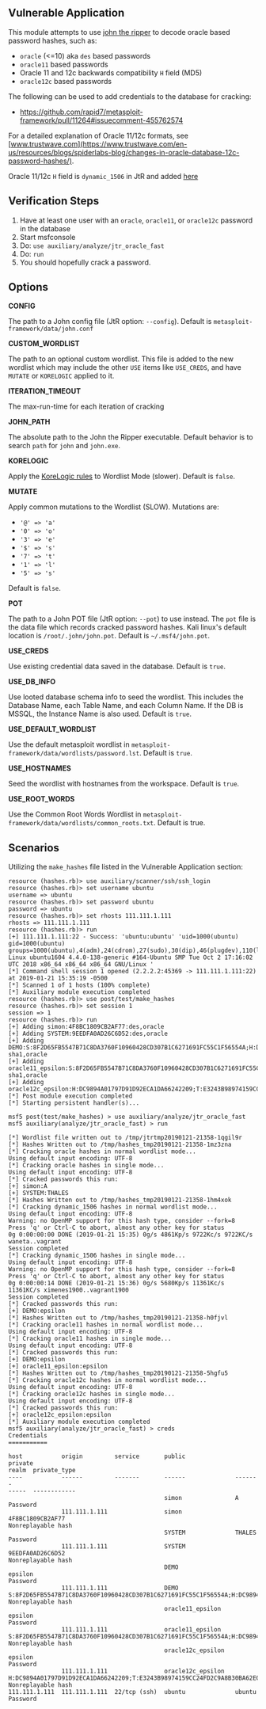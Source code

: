 ## Vulnerable Application

  This module attempts to use [john the ripper](https://www.openwall.com/john/) to decode oracle
  based password hashes, such as:

  * `oracle` (<=10) aka `des` based passwords
  * `oracle11` based passwords
  * Oracle 11 and 12c backwards compatibility `H` field (MD5)
  * `oracle12c` based passwords

  The following can be used to add credentials to the database for cracking:

  * https://github.com/rapid7/metasploit-framework/pull/11264#issuecomment-455762574

  For a detailed explanation of Oracle 11/12c formats, see
  [www.trustwave.com](https://www.trustwave.com/en-us/resources/blogs/spiderlabs-blog/changes-in-oracle-database-12c-password-hashes/).

  Oracle 11/12c `H` field is `dynamic_1506` in JtR and added
  [here](https://github.com/magnumripper/JohnTheRipper/commit/53973c5e6eb026ea232ba643f9aa20a1ffee0ffb)

## Verification Steps

  1. Have at least one user with an `oracle`, `oracle11`, or `oracle12c` password in the database
  2. Start msfconsole
  3. Do: ```use auxiliary/analyze/jtr_oracle_fast```
  4. Do: ```run```
  5. You should hopefully crack a password.

## Options


   **CONFIG**

   The path to a John config file (JtR option: `--config`).  Default is `metasploit-framework/data/john.conf`

   **CUSTOM_WORDLIST**

   The path to an optional custom wordlist.  This file is added to the new wordlist which may include the other
   `USE` items like `USE_CREDS`, and have `MUTATE` or `KORELOGIC` applied to it.

   **ITERATION_TIMEOUT**

   The max-run-time for each iteration of cracking

   **JOHN_PATH**

   The absolute path to the John the Ripper executable.  Default behavior is to search `path` for
   `john` and `john.exe`.

   **KORELOGIC**

   Apply the [KoreLogic rules](http://contest-2010.korelogic.com/rules.html) to Wordlist Mode (slower).
   Default is `false`.

   **MUTATE**

   Apply common mutations to the Wordlist (SLOW).  Mutations are:

   * `'@' => 'a'`
   * `'0' => 'o'`
   * `'3' => 'e'`
   * `'$' => 's'`
   * `'7' => 't'`
   * `'1' => 'l'`
   * `'5' => 's'`

   Default is `false`.

   **POT**

   The path to a John POT file (JtR option: `--pot`) to use instead.  The `pot` file is the data file which
   records cracked password hashes.  Kali linux's default location is `/root/.john/john.pot`.
   Default is `~/.msf4/john.pot`.

   **USE_CREDS**

   Use existing credential data saved in the database.  Default is `true`.

   **USE_DB_INFO**

   Use looted database schema info to seed the wordlist.  This includes the Database Name, each Table Name,
   and each Column Name.  If the DB is MSSQL, the Instance Name is also used.  Default is `true`.

   **USE_DEFAULT_WORDLIST**

   Use the default metasploit wordlist in `metasploit-framework/data/wordlists/password.lst`.  Default is
   `true`.

   **USE_HOSTNAMES**

   Seed the wordlist with hostnames from the workspace.  Default is `true`.

   **USE_ROOT_WORDS**

   Use the Common Root Words Wordlist in `metasploit-framework/data/wordlists/common_roots.txt`.  Default
   is true.

## Scenarios

Utilizing the `make_hashes` file listed in the Vulnerable Application section:

```
resource (hashes.rb)> use auxiliary/scanner/ssh/ssh_login
resource (hashes.rb)> set username ubuntu
username => ubuntu
resource (hashes.rb)> set password ubuntu
password => ubuntu
resource (hashes.rb)> set rhosts 111.111.1.111
rhosts => 111.111.1.111
resource (hashes.rb)> run
[+] 111.111.1.111:22 - Success: 'ubuntu:ubuntu' 'uid=1000(ubuntu) gid=1000(ubuntu) groups=1000(ubuntu),4(adm),24(cdrom),27(sudo),30(dip),46(plugdev),110(lxd),115(lpadmin),116(sambashare) Linux ubuntu1604 4.4.0-138-generic #164-Ubuntu SMP Tue Oct 2 17:16:02 UTC 2018 x86_64 x86_64 x86_64 GNU/Linux '
[*] Command shell session 1 opened (2.2.2.2:45369 -> 111.111.1.111:22) at 2019-01-21 15:35:19 -0500
[*] Scanned 1 of 1 hosts (100% complete)
[*] Auxiliary module execution completed
resource (hashes.rb)> use post/test/make_hashes
resource (hashes.rb)> set session 1
session => 1
resource (hashes.rb)> run
[+] Adding simon:4F8BC1809CB2AF77:des,oracle
[+] Adding SYSTEM:9EEDFA0AD26C6D52:des,oracle
[+] Adding DEMO:S:8F2D65FB5547B71C8DA3760F10960428CD307B1C6271691FC55C1F56554A;H:DC9894A01797D91D92ECA1DA66242209;T:23D1F8CAC9001F69630ED2DD8DF67DD3BE5C470B5EA97B622F757FE102D8BF14BEDC94A3CC046D10858D885DB656DC0CBF899A79CD8C76B788744844CADE54EEEB4FDEC478FB7C7CBFBBAC57BA3EF22C:raw-sha1,oracle
[+] Adding oracle11_epsilon:S:8F2D65FB5547B71C8DA3760F10960428CD307B1C6271691FC55C1F56554A;H:DC9894A01797D91D92ECA1DA66242209;T:23D1F8CAC9001F69630ED2DD8DF67DD3BE5C470B5EA97B622F757FE102D8BF14BEDC94A3CC046D10858D885DB656DC0CBF899A79CD8C76B788744844CADE54EEEB4FDEC478FB7C7CBFBBAC57BA3EF22C:raw-sha1,oracle
[+] Adding oracle12c_epsilon:H:DC9894A01797D91D92ECA1DA66242209;T:E3243B98974159CC24FD2C9A8B30BA62E0E83B6CA2FC7C55177C3A7F82602E3BDD17CEB9B9091CF9DAD672B8BE961A9EAC4D344BDBA878EDC5DCB5899F689EBD8DD1BE3F67BFF9813A464382381AB36B:pbkdf2,oracle12c
[*] Post module execution completed
[*] Starting persistent handler(s)...
```
```
msf5 post(test/make_hashes) > use auxiliary/analyze/jtr_oracle_fast 
msf5 auxiliary(analyze/jtr_oracle_fast) > run

[*] Wordlist file written out to /tmp/jtrtmp20190121-21358-1qgil9r
[*] Hashes Written out to /tmp/hashes_tmp20190121-21358-1mz3zna
[*] Cracking oracle hashes in normal wordlist mode...
Using default input encoding: UTF-8
[*] Cracking oracle hashes in single mode...
Using default input encoding: UTF-8
[*] Cracked passwords this run:
[+] simon:A
[+] SYSTEM:THALES
[*] Hashes Written out to /tmp/hashes_tmp20190121-21358-1hm4xok
[*] Cracking dynamic_1506 hashes in normal wordlist mode...
Using default input encoding: UTF-8
Warning: no OpenMP support for this hash type, consider --fork=8
Press 'q' or Ctrl-C to abort, almost any other key for status
0g 0:00:00:00 DONE (2019-01-21 15:35) 0g/s 4861Kp/s 9722Kc/s 9722KC/s waneta..vagrant
Session completed
[*] Cracking dynamic_1506 hashes in single mode...
Using default input encoding: UTF-8
Warning: no OpenMP support for this hash type, consider --fork=8
Press 'q' or Ctrl-C to abort, almost any other key for status
0g 0:00:00:14 DONE (2019-01-21 15:36) 0g/s 5680Kp/s 11361Kc/s 11361KC/s ximenes1900..vagrant1900
Session completed
[*] Cracked passwords this run:
[+] DEMO:epsilon
[*] Hashes Written out to /tmp/hashes_tmp20190121-21358-h0fjvl
[*] Cracking oracle11 hashes in normal wordlist mode...
Using default input encoding: UTF-8
[*] Cracking oracle11 hashes in single mode...
Using default input encoding: UTF-8
[*] Cracked passwords this run:
[+] DEMO:epsilon
[+] oracle11_epsilon:epsilon
[*] Hashes Written out to /tmp/hashes_tmp20190121-21358-5hgfu5
[*] Cracking oracle12c hashes in normal wordlist mode...
Using default input encoding: UTF-8
[*] Cracking oracle12c hashes in single mode...
Using default input encoding: UTF-8
[*] Cracked passwords this run:
[+] oracle12c_epsilon:epsilon
[*] Auxiliary module execution completed
msf5 auxiliary(analyze/jtr_oracle_fast) > creds
Credentials
===========

host           origin         service       public              private                                                                                                                                                                                                                                                               realm  private_type
----           ------         -------       ------              -------                                                                                                                                                                                                                                                               -----  ------------
                                            simon               A                                                                                                                                                                                                                                                                            Password
               111.111.1.111                simon               4F8BC1809CB2AF77                                                                                                                                                                                                                                                             Nonreplayable hash
                                            SYSTEM              THALES                                                                                                                                                                                                                                                                       Password
               111.111.1.111                SYSTEM              9EEDFA0AD26C6D52                                                                                                                                                                                                                                                             Nonreplayable hash
                                            DEMO                epsilon                                                                                                                                                                                                                                                                      Password
               111.111.1.111                DEMO                S:8F2D65FB5547B71C8DA3760F10960428CD307B1C6271691FC55C1F56554A;H:DC9894A01797D91D92ECA1DA66242209;T:23D1F8CAC9001F69630ED2DD8DF67DD3BE5C470B5EA97B622F757FE102D8BF14BEDC94A3CC046D10858D885DB656DC0CBF899A79CD8C76B788744844CADE54EEEB4FDEC478FB7C7CBFBBAC57BA3EF22C         Nonreplayable hash
                                            oracle11_epsilon    epsilon                                                                                                                                                                                                                                                                      Password
               111.111.1.111                oracle11_epsilon    S:8F2D65FB5547B71C8DA3760F10960428CD307B1C6271691FC55C1F56554A;H:DC9894A01797D91D92ECA1DA66242209;T:23D1F8CAC9001F69630ED2DD8DF67DD3BE5C470B5EA97B622F757FE102D8BF14BEDC94A3CC046D10858D885DB656DC0CBF899A79CD8C76B788744844CADE54EEEB4FDEC478FB7C7CBFBBAC57BA3EF22C         Nonreplayable hash
                                            oracle12c_epsilon   epsilon                                                                                                                                                                                                                                                                      Password
               111.111.1.111                oracle12c_epsilon   H:DC9894A01797D91D92ECA1DA66242209;T:E3243B98974159CC24FD2C9A8B30BA62E0E83B6CA2FC7C55177C3A7F82602E3BDD17CEB9B9091CF9DAD672B8BE961A9EAC4D344BDBA878EDC5DCB5899F689EBD8DD1BE3F67BFF9813A464382381AB36B                                                                        Nonreplayable hash
111.111.1.111  111.111.1.111  22/tcp (ssh)  ubuntu              ubuntu                                                                                                                                                                                                                                                                       Password
```
